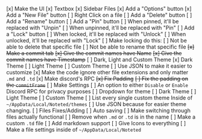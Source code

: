 [x] Make the UI
    [x] Textbox
    [x] Sidebar Files
        [x] Add a "Options" button
        [x] Add a "New File" button
        [ ] Right Click on a file
            [ ] Add a "Delete" button
            [ ] Add a "Rename" button
            [ ] Add a "Pin" button
                [ ] When pinned, it'll be replaced with "Unpin"
                [ ] When unpinned, it'll be replaced with "Pin"
            [ ] Add a "Lock" button
                [ ] When locked, it'll be replaced with "Unlock"
                [ ] When unlocked, it'll be replaced with "Lock"
                    [ ] Make locking do this:
                        [ ] Not be able to delete that specific file
                        [ ] Not be able to rename that specific file
    ~~[x] Make a commit tab~~
        ~~[x] Give the commit names have Name~~
        ~~[x] Give the commit names have Timestamp~~
    [ ] Dark, Light and Custom Theme
        [x] Dark Theme
        [ ] Light Theme
        [ ] Custom Theme
            [ ] Use JSON to make it easier to customize
[x] Make the code ignore other file extensions and only matter `.md` and `.td`
[x] Make discord's RPC
~~[x] Fix Padding~~
    ~~[ ] Fix the padding on the `commitFrame`~~
[ ] Make Settings
    [ ] An option to either `Disable` or `Enable` Discord RPC for privacy purposes
    [ ] Dropdown for theme
        [ ] Dark Theme
        [ ] Light Theme
        [ ] Custom Theme
            [ ] List every single custom theme Inside of `~/AppData/Local/Noteted/themes`
            [ ] Use JSON because for easier theme changing.
[ ] Files Fixes/Adding
    [ ] Auto saving
    [ ] Make switching through files actually functional
    [ ] Remove when `.md` or `.td` is in the name
    [ ] Make a custom `.td` file
    [ ] Add markdown support
[ ] Give Icons to everything
[ ] Make a file settings inside of `~/AppData/Local/Noteted`
